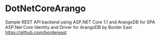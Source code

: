 # DotNetCoreArango
Sample REST API backend using ASP.NET Core 1.1 and ArangoDB for SPA
ASP.Net Core Identity and Driver for ArangoDB by Border East https://github.com/bordereast
